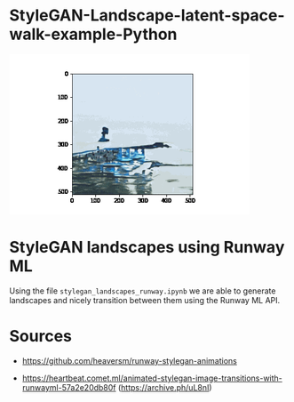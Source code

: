 # StyleGAN-Landscape-latent-space-walk-example-Python

![Latent space walk](./latent_space_walk_example.gif)

# StyleGAN landscapes using Runway ML

Using the file `stylegan_landscapes_runway.ipynb` we are able to generate landscapes and nicely transition between them using the Runway ML API.

# Sources

- https://github.com/heaversm/runway-stylegan-animations

- https://heartbeat.comet.ml/animated-stylegan-image-transitions-with-runwayml-57a2e20db80f (https://archive.ph/uL8nI)
